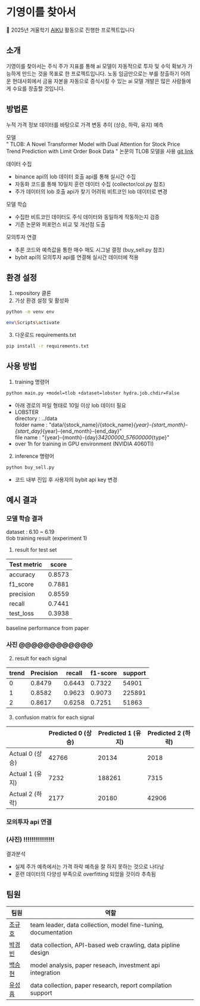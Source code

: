 # 기영이를 찾아서

📢 2025년 겨울학기 [AIKU](https://github.com/AIKU-Official) 활동으로 진행한 프로젝트입니다

## 소개

기영이를 찾아서는 주식 주가 지표를 통해 ai 모델이 자동적으로 투자 및 수익 확보가 가능하게 만드는 것을 목표로 한 프로젝트입니다. 노동 임금만으로는 부를 창출하기 어려운 현대사회에서 금융 자본을 자동으로 증식시킬 수 있는 ai 모델 개발은 많은 사람들에게 수요를 창출할 것입니다.

## 방법론

누적 가격 정보 데이터를 바탕으로 가격 변동 추이 (상승, 하락, 유지) 예측

모델  
" TLOB: A Novel Transformer Model with Dual Attention for Stock Price Trend Prediction with Limit Order Book Data " 논문의 TLOB 모델을 사용
[git link](https://github.com/LeonardoBerti00/TLOB)

데이터 수집  
- binance api의 lob 데이터 호출 api를 통해 실시간 수집  
- 자동화 코드를 통해 10일치 훈련 데이터 수집 (collector/col.py 참조)
- 주가 데이터의 lob 호출 api가 찾기 어려워 비트코인 lob 데이터로 변경

모델 학습  
- 수집한 비트코인 데이터도 주식 데이터와 동일하게 작동하는지 검증
- 기존 논문와 퍼포먼스 비교 및 개선점 도출

모의투자 연결
- 추론 코드와 예측값을 통한 매수 매도 시그널 결정 (buy_sell.py 참조)
- bybit api의 모의투자 api를 연결해 실시간 데이터에 적용

## 환경 설정

1. repository 클론
2. 가상 환경 설정 및 활성화
```sh
python -m venv env
```
```sh
env\Scripts\activate
```
3. 다운로드 requirements.txt
```sh
pip install -r requirements.txt
```

## 사용 방법

1. training 명령어
```sh
python main.py +model=tlob +dataset=lobster hydra.job.chdir=False
```

- 아래 경로의 파일 형태로 10일 이상 lob 데이터 필요
- LOBSTER  
directory : ../data  
folder name : "data/{stock_name}/{stock_name}_{year}-{start_month}-{start_day}_{year}-{end_month}-{end_day}"  
file name : "{year}-{month}-{day}_34200000_57600000_{type}"
- over 1h for training in GPU environment (NVIDIA 4060TI)


2. inference 명령어
```sh
python buy_sell.py
```
- 코드 내부 진입 후 사용자의 bybit api key 변경

## 예시 결과

### 모델 학습 결과  
dataset : 6.10 ~ 6.19  
tlob training result (experiment 1)  

1. result for test set

| Test metric  |  score  |
|--------------|---------|
|accuracy      |      0.8573 |
|f1_score      |      0.7881 |
|precision     |      0.8559 |
|recall        |      0.7441 |
|test_loss     |      0.3938 |

baseline performance from paper
### 사진 @@@@@@@@@@@@

2. result for each signal

| trend |  Precision  |  recall	 | f1-score  | support  |
|-------|-------------|----------|-----------|----------|
|0 | 0.8479	| 0.6443  |  0.7322  |   54901
|1 | 0.8582	| 0.9623  |  0.9073  |  225891
|2 | 0.8617	| 0.6258  |  0.7251  |   51863

3. confusion matrix for each signal

| | Predicted 0 (상승) | Predicted 1 (유지) | Predicted 2 (하락) |
|-------|-------------|----------|-----------|
|Actual 0 (상승)       |      42766         |    20134          |    2018|
|Actual 1 (유지)       |       7232        |    188261         |     7315|
|Actual 2 (하락)        |      2177      |       20180         |    42906|




### 모의투자 api 연결

### (사진) !!!!!!!!!!!!!!!

결과분석
- 실제 주가 예측에서는 가격 하락 예측을 잘 하지 못하는 것으로 나타남
- 훈련 데이터의 다양성 부족으로 overfitting 되었을 것이라 추측됨


## 팀원
  | 팀원                            | 역할                                       |
| ----------------------------- | ---------------------------------------- |
| [조규호](https://github.com/Jokyo0612) | team leader, data collection, model fine-tuning, documentation   |
| [박경빈](https://github.com/bbakk) | data collection, API-based web crawling, data pipline design |
| [백승현](https://github.com/snghyeon100) | model analysis, paper reseach, investment api integration |
| [유성흠]() | data collection, paper research, report compilation support |
